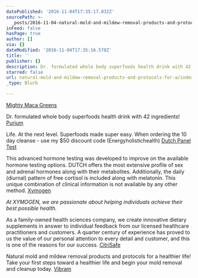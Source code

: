 ```yaml
---
datePublished: '2016-11-04T17:35:17.032Z'
sourcePath: >-
  _posts/2016-11-04-natural-mold-and-mildew-removal-products-and-protocols-for-a.md
inFeed: false
hasPage: true
author: []
via: {}
dateModified: '2016-11-04T17:35:16.578Z'
title: ''
publisher: {}
description: Dr. formulated whole body superfoods health drink with 42 ingredients!
starred: false
url: natural-mold-and-mildew-removal-products-and-protocols-for-a/index.html
_type: Blurb

---
```

[Mighty Maca Greens][0]

Dr. formulated whole body superfoods health drink with 42 ingredients!
[Purium][1]

Life. At the next level. Superfoods made super easy. When ordering the 10 day cleanse - use my $50 discount code (Energyholistichealth)
[Dutch Panel Test][2]

This advanced hormone testing was developed to improve on the available hormone testing options. DUTCH offers the most extensive proﬁle of sex and adrenal hormones along with their metabolites. Additionally, the daily (diurnal) pattern of free cortisol is included along with melatonin. This unique combination of clinical information is not available by any other method.
[Xymogen][3]

_At XYMOGEN, we are passionate about helping individuals achieve their best possible health._

As a family-owned health sciences company, we create innovative dietary supplements in answer to individual feedback from our licensed healthcare practitioners and customers. A quarter century of experience has proved to us the value of our personal attention to every detail and customer, and this is one of the reasons for our success.
[CitriSafe][4]

Natural mold and mildew removal products and protocols for a healthier life! Take your first steps toward a healthier life and begin your mold removal and cleanup today.
[Vibram][5]

[0]: http://drann.ontraport.com/t?orid=14553&opid=6
[1]: http://www.mypurium.com/Energyholistichealth6
[2]: https://dutchtest.com/
[3]: https://www.xymogen.com/
[4]: http://www.citrisafe.com/
[5]: http://us.vibram.com/company/education/fivefingers/